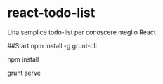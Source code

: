 # react-todo-list
Una semplice todo-list per conoscere meglio React

##Start
npm install -g grunt-cli

npm install

grunt serve
